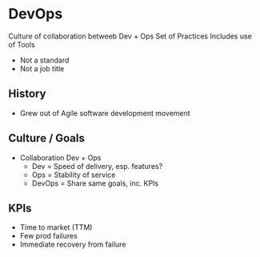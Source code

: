 # DevOps

Culture of collaboration betweeb Dev + Ops
Set of Practices
Includes use of Tools

* Not a standard
* Not a job title

## History

* Grew out of Agile software development movement

## Culture / Goals

* Collaboration Dev + Ops
  * Dev = Speed of delivery, esp. features?
  * Ops = Stability of service
  * DevOps = Share same goals, inc. KPIs

## KPIs

* Time to market (TTM)
* Few prod failures
* Immediate recovery from failure
